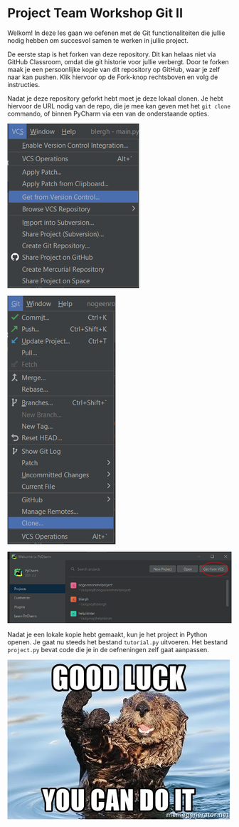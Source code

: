 # Project Team Workshop Git II

Welkom! In deze les gaan we oefenen met de Git functionaliteiten die jullie nodig hebben om succesvol samen te werken in jullie project.

De eerste stap is het forken van deze repository. Dit kan helaas niet via GitHub Classroom, omdat die git historie voor jullie verbergt. Door te forken maak je een persoonlijke kopie van dit repository op GitHub, waar je zelf naar kan pushen. Klik hiervoor op de Fork-knop rechtsboven en volg de instructies.

Nadat je deze repository geforkt hebt moet je deze lokaal clonen. Je hebt hiervoor de URL nodig van de repo, die je mee kan geven met het `git clone` commando, of binnen PyCharm via een van de onderstaande opties.

![](images/Get1.png)

![](images/Get2.png)

![](images/Get3.png)

Nadat je een lokale kopie hebt gemaakt, kun je het project in Python openen. Je gaat nu steeds het bestand `tutorial.py` uitvoeren. Het bestand `project.py` bevat code die je in de oefneningen zelf gaat aanpassen.

![](images/good_luck.png)
